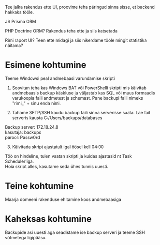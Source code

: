 Tee jalka rakendus ette UI, proovime teha päringud sinna sisse, et backend hakkaks tööle.

JS Prisma ORM

PHP Doctrine ORM? Rakendus teha ette ja siis katsetada

Rimi raport UI? Teen ette midagi ja siis nikerdame tööle mingit statistika näitama?

# Esimene kohtumine

Teeme Windowsi peal andmebaasi varundamise skripti

1. Soovitan teha kas Windows BAT või PowerShelli skripti mis käivitab andmebaasis backup käskluse ja väljastab kas SQL või muus formaadis varukoopia faili andmetest ja schemast.
Pane backupi faili nimeks "rimi_" + sinu enda nimi.

2. Tahame SFTP/SSH kaudu backup faili sinna serverisse saata. Lae fail serveris kausta C:/Users/backups/databases

Backup server: 172.18.24.8  
kasutaja: backups  
parool: Passw0rd  

3. Käivitada skript ajastatult igal öösel kell 04:00

Töö on hindeline, tulen vaatan skripti ja kuidas ajastasid nt Task Scheduler'iga.  
Hoia skript alles, kasutame seda ühes tunnis uuesti.

# Teine kohtumine

Maarja domeeni rakenduse ehitamine koos andmebaasiga

# Kaheksas kohtumine

Backupide asi uuesti aga seadistame ise backup serveri ja teeme SSH võtmetega ligipääsu.
